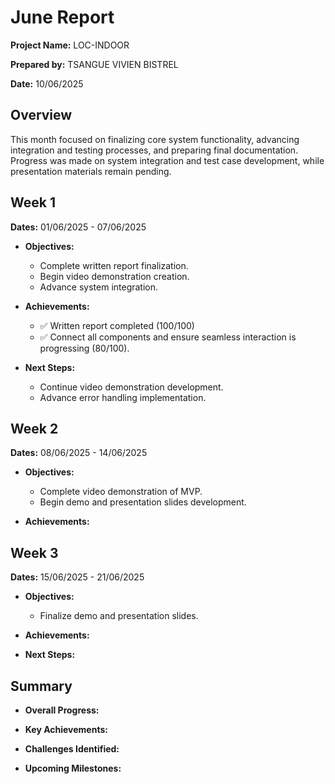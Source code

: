 # June Report

**Project Name:** LOC-INDOOR

**Prepared by:** TSANGUE VIVIEN BISTREL

**Date:** 10/06/2025

## Overview

This month focused on finalizing core system functionality, advancing integration and testing processes, and preparing final documentation. Progress was made on system integration and test case development, while presentation materials remain pending.

## Week 1

**Dates:** 01/06/2025 - 07/06/2025

- **Objectives:**
  - Complete written report finalization.
  - Begin video demonstration creation.
  - Advance system integration.

- **Achievements:**
  - ✅ Written report completed (100/100)
  - ✅ Connect all components and ensure seamless interaction is progressing (80/100).

- **Next Steps:**
  - Continue video demonstration development.
  - Advance error handling implementation.

## Week 2

**Dates:** 08/06/2025 - 14/06/2025

- **Objectives:**
  - Complete video demonstration of MVP.
  - Begin demo and presentation slides development.

- **Achievements:**


  

## Week 3

**Dates:** 15/06/2025 - 21/06/2025

- **Objectives:**
  - Finalize demo and presentation slides.

- **Achievements:**


- **Next Steps:**


## Summary

- **Overall Progress:**

- **Key Achievements:**

- **Challenges Identified:**

- **Upcoming Milestones:**


